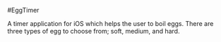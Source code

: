 #EggTimer

A timer application for iOS which helps the user to boil eggs. There are three types of egg to choose from; soft, medium, and hard.
